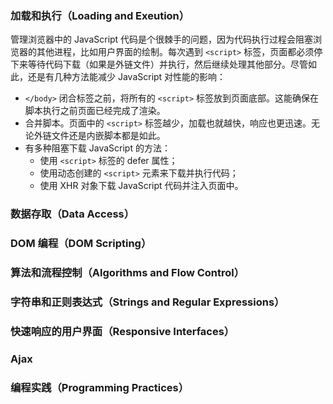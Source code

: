 ### 加载和执行（Loading and Exeution）

管理浏览器中的 JavaScript 代码是个很棘手的问题，因为代码执行过程会阻塞浏览器的其他进程，比如用户界面的绘制。每次遇到 `<script>` 标签，页面都必须停下来等待代码下载（如果是外链文件）并执行，然后继续处理其他部分。尽管如此，还是有几种方法能减少 JavaScript 对性能的影响：

* `</body>` 闭合标签之前，将所有的 `<script>` 标签放到页面底部。这能确保在脚本执行之前页面已经完成了渲染。
* 合并脚本。页面中的 `<script>` 标签越少，加载也就越快，响应也更迅速。无论外链文件还是内嵌脚本都是如此。
* 有多种阻塞下载 JavaScript 的方法：
    * 使用 `<script>` 标签的 defer 属性；
    * 使用动态创建的 `<script>` 元素来下载并执行代码；
    * 使用 XHR 对象下载 JavaScript 代码并注入页面中。

### 数据存取（Data Access）

### DOM 编程（DOM Scripting）

### 算法和流程控制（Algorithms and Flow Control）

### 字符串和正则表达式（Strings and Regular Expressions）

### 快速响应的用户界面（Responsive Interfaces）

### Ajax

### 编程实践（Programming Practices）